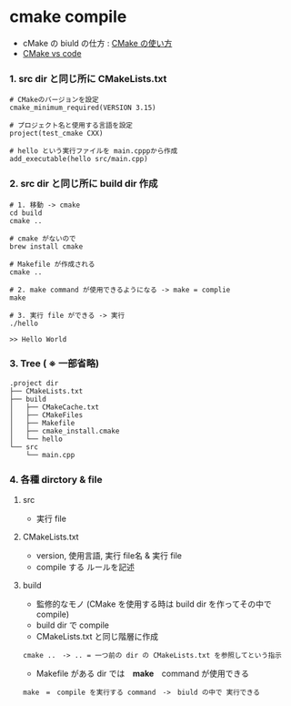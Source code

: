 # cmake compile
- cMake の biuld の仕方 : [CMake の使い方](https://qiita.com/shohirose/items/45fb49c6b429e8b204ac)
- [CMake vs code](https://jumble-note.blogspot.com/2021/02/c-cvisual-studio-code.html)
### 1. src dir と同じ所に CMakeLists.txt
    # CMakeのバージョンを設定
    cmake_minimum_required(VERSION 3.15)

    # プロジェクト名と使用する言語を設定
    project(test_cmake CXX)

    # hello という実行ファイルを main.cpppから作成
    add_executable(hello src/main.cpp)

### 2. src dir と同じ所に build dir 作成
    # 1. 移動 -> cmake
    cd build
    cmake ..

    # cmake がないので
    brew install cmake

    # Makefile が作成される
    cmake ..

    # 2. make command が使用できるようになる -> make = complie
    make

    # 3. 実行 file ができる -> 実行
    ./hello

    >> Hello World

### 3. Tree ( ※ 一部省略)
    .project dir
    ├── CMakeLists.txt
    ├── build
    │   ├── CMakeCache.txt
    │   ├── CMakeFiles
    │   ├── Makefile
    │   ├── cmake_install.cmake
    │   └── hello
    └── src
        └── main.cpp

### 4. 各種 dirctory & file
1. src
    - 実行 file

2. CMakeLists.txt
    - version, 使用言語, 実行 file名 & 実行 file
    - compile する ルールを記述

3. build
    - 監修的なモノ (CMake を使用する時は build dir を作ってその中で compile)
    - build dir で compile
    - CMakeLists.txt と同じ階層に作成

    ```
    cmake ..　-> .. = 一つ前の dir の CMakeLists.txt を参照してという指示
    ```
    - Makefile がある dir では　**make**　command が使用できる

    ```
    make　=　compile を実行する command　->　biuld の中で 実行できる
    ```

